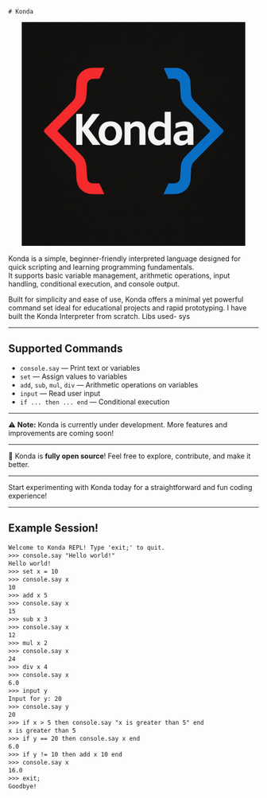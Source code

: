                                                                                   # Konda
<p align="center">
  <img src="assets/logo.png.png" alt="Konda Logo" width="450"/>
</p>


Konda is a simple, beginner-friendly interpreted language designed for quick scripting and learning programming fundamentals.  
It supports basic variable management, arithmetic operations, input handling, conditional execution, and console output.

Built for simplicity and ease of use, Konda offers a minimal yet powerful command set ideal for educational projects and rapid prototyping.
I have built the Konda Interpreter from scratch. Libs used- sys

---

## Supported Commands

- `console.say` — Print text or variables  
- `set` — Assign values to variables  
- `add`, `sub`, `mul`, `div` — Arithmetic operations on variables  
- `input` — Read user input  
- `if ... then ... end` — Conditional execution  

---

⚠️ **Note:** Konda is currently under development. More features and improvements are coming soon!

---

🚀 Konda is **fully open source**! Feel free to explore, contribute, and make it better.

---

Start experimenting with Konda today for a straightforward and fun coding experience!

---

## Example Session!

```plaintext
Welcome to Konda REPL! Type 'exit;' to quit.
>>> console.say "Hello world!"
Hello world!
>>> set x = 10
>>> console.say x
10
>>> add x 5
>>> console.say x
15
>>> sub x 3
>>> console.say x
12
>>> mul x 2
>>> console.say x
24
>>> div x 4
>>> console.say x
6.0
>>> input y
Input for y: 20
>>> console.say y
20
>>> if x > 5 then console.say "x is greater than 5" end
x is greater than 5
>>> if y == 20 then console.say x end
6.0
>>> if y != 10 then add x 10 end
>>> console.say x
16.0
>>> exit;
Goodbye!
